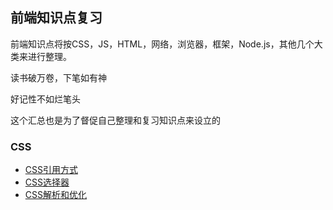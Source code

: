 ## 前端知识点复习

前端知识点将按CSS，JS，HTML，网络，浏览器，框架，Node.js，其他几个大类来进行整理。

读书破万卷，下笔如有神

好记性不如烂笔头

这个汇总也是为了督促自己整理和复习知识点来设立的

### CSS
- [CSS引用方式](./CSS/引用方式.md)
- [CSS选择器](./CSS/选择器.md)
- [CSS解析和优化](./CSS/解析规则.md)